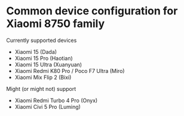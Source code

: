 #  Common device configuration for Xiaomi 8750 family

Currently supported devices
- Xiaomi 15 (Dada)
- Xiaomi 15 Pro (Haotian)
- Xiaomi 15 Ultra (Xuanyuan)
- Xiaomi Redmi K80 Pro / Poco F7 Ultra (Miro)
- Xiaomi Mix Flip 2 (Bixi)

Might (or might not) support 
- Xiaomi Redmi Turbo 4 Pro (Onyx)
- Xiaomi Civi 5 Pro (Luming)